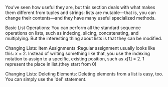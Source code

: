 You’ve seen how useful they are, but this section deals with what makes them different 
from tuples and strings: lists are mutable—that is, you can change their contents—and 
they have many useful specialized methods.

Basic List Operations: You can perform all the standard sequence operations on lists, such as indexing, slicing, concatenating,
and multiplying. But the interesting thing about lists is that they can be modified.

Changing Lists: Item Assignments :Regular assignment usually looks like this: x = 2. Instead of writing something like that, you use the indexing notation to assign
to a specific, existing position, such as x[1] = 2. 1 represent the place in list.(they start from 0)

Changing Lists: Deleting Elements: Deleting elements from a list is easy, too. You can simply use the 'del' statement.


